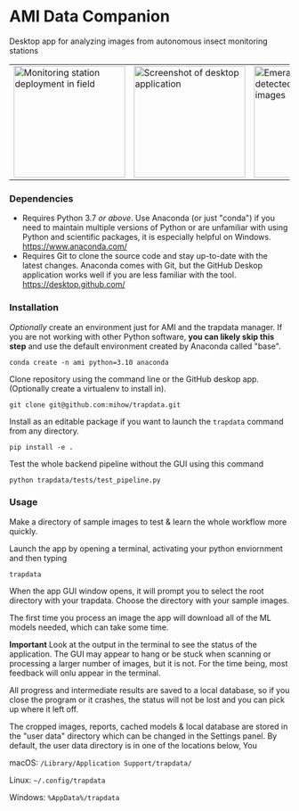 # AMI Data Companion

Desktop app for analyzing images from autonomous insect monitoring stations

<table>
<tr>
<td>
<img width="200px" alt="Monitoring station deployment in field" src="https://user-images.githubusercontent.com/158175/212795444-3f638f4b-78f9-4f94-adf0-f2269427b441.png">
</td>
<td>
<img width="200px" alt="Screenshot of desktop application" src="https://user-images.githubusercontent.com/158175/212795253-6545c014-f82a-42c9-bd3a-919e471626cf.png">
</td>
<td>
<img width="200px" alt="Emerald moths detected in processed images" src="https://user-images.githubusercontent.com/158175/212794681-45a51172-1431-4475-87a8-9468032d6f7d.png">
</td>
</tr>
</table>


### Dependencies


- Requires Python 3.7 *or above*. Use Anaconda (or just "conda") if you need to maintain multiple versions of Python or are unfamiliar with using Python and scientific packages, it is especially helpful on Windows. https://www.anaconda.com/
- Requires Git to clone the source code and stay up-to-date with the latest changes. Anaconda comes with Git, but the GitHub Deskop application works well if you are less familiar with the tool. https://desktop.github.com/

### Installation

_Optionally_ create an environment just for AMI and the trapdata manager. If you are not working with other Python software, **you can likely skip this step** and use the default environment created by Anaconda called "base". 

`conda create -n ami python=3.10 anaconda`

Clone repository using the command line or the GitHub deskop app. (Optionally create a virtualenv to install in).
```
git clone git@github.com:mihow/trapdata.git
```

Install as an editable package if you want to launch the `trapdata` command from any directory. 
```
pip install -e .
```

Test the whole backend pipeline without the GUI using this command
```
python trapdata/tests/test_pipeline.py
```

### Usage

Make a directory of sample images to test & learn the whole workflow more quickly.

Launch the app by opening a terminal, activating your python enviornment and then typing

```trapdata```

When the app GUI window opens, it will prompt you to select the root directory with your trapdata. Choose the directory with your sample images.

The first time you process an image the app will download all of the ML models needed, which can take some time.

**Important** Look at the output in the terminal to see the status of the application. The GUI may appear to hang or be stuck when scanning or processing a larger number of images, but it is not. For the time being, most feedback will onlu appear in the terminal.

All progress and intermediate results are saved to a local database, so if you close the program or it crashes, the status will not be lost and you can pick up where it left off.

The cropped images, reports, cached models & local database are stored in the "user data" directory which can be changed in the Settings panel. By default, the user data directory is in one of the locations below, You 

macOS: 
```/Library/Application Support/trapdata/```

Linux:
```~/.config/trapdata```

Windows:
```%AppData%/trapdata```




